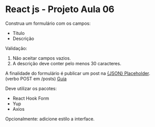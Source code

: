 # React js - Projeto Aula 06

Construa um formulário com os campos:

- Título
- Descrição

Validação:

1. Não aceitar campos vazios.
2. A descrição deve conter pelo menos 30 caracteres.

A finalidade do formulário é publicar um post na [{JSON} Placeholder](https://jsonplaceholder.typicode.com/). (verbo POST em /posts) [Guia](https://jsonplaceholder.typicode.com/guide/)

Deve utilizar os pacotes:

- React Hook Form
- Yup
- Axios

Opcionalmente: adicione estilo a interface.
